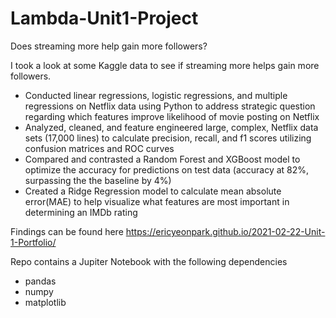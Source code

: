 # Lambda-Unit1-Project
Does streaming more help gain more followers?

I took a look at some Kaggle data to see if streaming more helps gain more followers.
- Conducted linear regressions, logistic regressions, and multiple regressions on Netflix data using Python to address strategic question regarding which features improve likelihood of movie posting on Netflix
- Analyzed, cleaned, and feature engineered large, complex, Netflix data sets (17,000 lines) to calculate precision, recall, and f1 scores utilizing confusion matrices and ROC curves
- Compared and contrasted a Random Forest and XGBoost model to optimize the accuracy for predictions on test data (accuracy at 82%, surpassing the the baseline by 4%) 
- Created a Ridge Regression model to calculate mean absolute error(MAE) to help visualize what features are most important in determining an IMDb rating


Findings can be found here
https://ericyeonpark.github.io/2021-02-22-Unit-1-Portfolio/

Repo contains a Jupiter Notebook with the following dependencies 
- pandas
- numpy
- matplotlib
